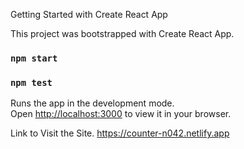 Getting Started with Create React App

This project was bootstrapped with Create React App.

### `npm start`


### `npm test`

Runs the app in the development mode.\
Open [http://localhost:3000](http://localhost:3000) to view it in your browser.


Link to Visit the Site.
https://counter-n042.netlify.app
